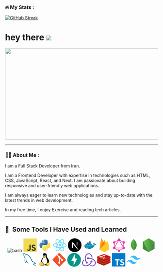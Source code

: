 

### :fire: My Stats :
[![GitHub Streak](https://streak-stats.demolab.com?user=TheUs3rName&theme=dark)](https://git.io/streak-stats)

<h1>
  hey there
  <img src="https://media.giphy.com/media/hvRJCLFzcasrR4ia7z/giphy.gif" width="30px"/>
</h1>

<div align="left">
  <img src="https://media.giphy.com/media/dWesBcTLavkZuG35MI/giphy.gif" width="600" height="300"/>
</div>

---

### :man_technologist: About Me :
I am a Full Stack Developer from Iran.

I am a Frontend Developer with expertise in technologies such as HTML, CSS, JavaScript, React, and Next. I am passionate about building responsive and user-friendly web applications.

I am always eager to learn new technologies and stay up-to-date with the latest trends in web development.

In my free time, I enjoy Exercise and reading tech articles.


---

<h2> 🚀 &nbsp;Some Tools I Have Used and Learned</h2>
<div align="center">
  <img src="https://cdn.jsdelivr.net/gh/devicons/devicon/icons/bash/bash-original.svg" alt="bash" width="45" height="45"/>
  <img src="https://github.com/devicons/devicon/raw/v2.16.0/icons/javascript/javascript-original.svg" alt="javascript" width="45" height="45"/> 
  <img src="https://raw.githubusercontent.com/devicons/devicon/v2.16.0/icons/python/python-original.svg" alt="python" width="45" height="45" /> 
  <img src="https://github.com/devicons/devicon/raw/v2.16.0/icons/react/react-original.svg" alt="react.js" width="45" height="45" >
  <img src="https://github.com/devicons/devicon/raw/v2.16.0/icons/nextjs/nextjs-original.svg" alt="next.js" width="45" height="45" > 
  <img src="https://github.com/devicons/devicon/raw/v2.16.0/icons/docker/docker-original.svg" alt="docker" height="45"/> 
  <img src="https://github.com/devicons/devicon/raw/v2.16.0/icons/firebase/firebase-original.svg" alt="firebase" height="45" width="45" /> 
  <img src="https://github.com/devicons/devicon/raw/v2.16.0/icons/graphql/graphql-plain.svg" alt="graphql" height="45" width="45" />
  <img src="https://github.com/devicons/devicon/raw/v2.16.0/icons/mongodb/mongodb-original.svg" alt="mongodb" height="45" width="45"/>
  <img src="https://raw.githubusercontent.com/devicons/devicon/v2.16.0/icons/nodejs/nodejs-original.svg" alt="node.js" height="45" width="45" />
  <img src="https://github.com/devicons/devicon/raw/v2.16.0/icons/mysql/mysql-original.svg" alt="mysql" height="45" width="45" />
  <img src="https://github.com/devicons/devicon/raw/v2.16.0/icons/linux/linux-original.svg" alt="linux" height="45" width="45" />
  <img src="https://github.com/devicons/devicon/raw/v2.16.0/icons/git/git-original.svg" alt="git" height="45" width="45" />
  <img src="https://github.com/devicons/devicon/raw/v2.16.0/icons/fastapi/fastapi-original.svg" alt="fastapi" height="45" width="45" />
  <img src="https://github.com/devicons/devicon/raw/v2.16.0/icons/redux/redux-original.svg" alt="redux" height="45" width="45" />
  <img src="https://github.com/devicons/devicon/raw/v2.16.0/icons/redis/redis-original.svg" alt="redis" height="45" width="45" />
  <img src="https://github.com/devicons/devicon/raw/master/icons/typescript/typescript-original.svg" alt="typescript" height="45" width="45" />
  <img src="https://github.com/devicons/devicon/raw/master/icons/tailwindcss/tailwindcss-original.svg" alt="tailwindcss" height="45" width="45" />

</div>

